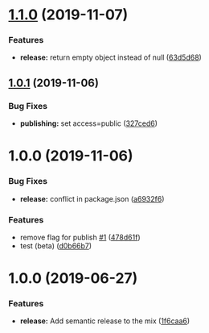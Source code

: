# [1.1.0](https://github.com/5app/opengraph-scraper/compare/v1.0.1...v1.1.0) (2019-11-07)


### Features

* **release:** return empty object instead of null ([63d5d68](https://github.com/5app/opengraph-scraper/commit/63d5d684e1f304a0f024c8bb601fe398e662646c))

## [1.0.1](https://github.com/5app/opengraph-scraper/compare/v1.0.0...v1.0.1) (2019-11-06)


### Bug Fixes

* **publishing:** set access=public ([327ced6](https://github.com/5app/opengraph-scraper/commit/327ced684173c6513f65af4c909d5adc93b950b9))

# 1.0.0 (2019-11-06)


### Bug Fixes

* **release:** conflict in package.json ([a6932f6](https://github.com/5app/opengraph-scraper/commit/a6932f615ac6cafcab076da13081a3aff074dc5c))


### Features

* remove flag for publish [#1](https://github.com/5app/opengraph-scraper/issues/1) ([478d61f](https://github.com/5app/opengraph-scraper/commit/478d61f9cb0712cca661855bfd2375d7799a5b89))
* test (beta) ([d0b66b7](https://github.com/5app/opengraph-scraper/commit/d0b66b7ab914bba15d4c4d14363461666854839b))

# 1.0.0 (2019-06-27)


### Features

* **release:** Add semantic release to the mix ([1f6caa6](https://github.com/5app/js-template/commit/1f6caa6))
